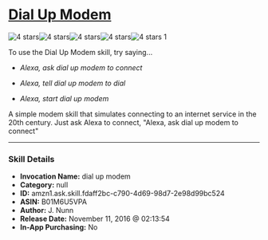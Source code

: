 # [Dial Up Modem](http://alexa.amazon.com/#skills/amzn1.ask.skill.fdaff2bc-c790-4d69-98d7-2e98d99bc524)
![4 stars](../../images/ic_star_black_18dp_1x.png)![4 stars](../../images/ic_star_black_18dp_1x.png)![4 stars](../../images/ic_star_black_18dp_1x.png)![4 stars](../../images/ic_star_black_18dp_1x.png)![4 stars](../../images/ic_star_border_black_18dp_1x.png) 1

To use the Dial Up Modem skill, try saying...

* *Alexa, ask dial up modem to connect*

* *Alexa, tell dial up modem to dial*

* *Alexa, start dial up modem*

A simple modem skill that simulates connecting to an internet service in the 20th century. Just ask Alexa to connect, "Alexa, ask dial up modem to connect"

***

### Skill Details

* **Invocation Name:** dial up modem
* **Category:** null
* **ID:** amzn1.ask.skill.fdaff2bc-c790-4d69-98d7-2e98d99bc524
* **ASIN:** B01M6U5VPA
* **Author:** J. Nunn
* **Release Date:** November 11, 2016 @ 02:13:54
* **In-App Purchasing:** No
